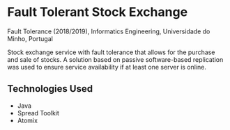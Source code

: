 # Fault Tolerant Stock Exchange

Fault Tolerance (2018/2019), Informatics Engineering, Universidade do Minho, Portugal

Stock exchange service with fault tolerance that allows for the purchase and sale of stocks. A solution based on passive software-based replication was used to ensure service availability if at least one server is online.

## Technologies Used

- Java
- Spread Toolkit
- Atomix
